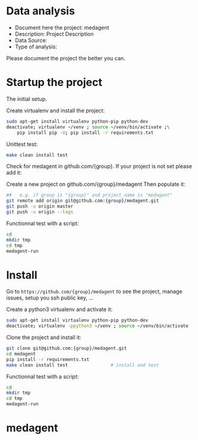 # Data analysis
- Document here the project: medagent
- Description: Project Description
- Data Source:
- Type of analysis:

Please document the project the better you can.

# Startup the project

The initial setup.

Create virtualenv and install the project:
```bash
sudo apt-get install virtualenv python-pip python-dev
deactivate; virtualenv ~/venv ; source ~/venv/bin/activate ;\
    pip install pip -U; pip install -r requirements.txt
```

Unittest test:
```bash
make clean install test
```

Check for medagent in github.com/{group}. If your project is not set please add it:

Create a new project on github.com/{group}/medagent
Then populate it:

```bash
##   e.g. if group is "{group}" and project_name is "medagent"
git remote add origin git@github.com:{group}/medagent.git
git push -u origin master
git push -u origin --tags
```

Functionnal test with a script:

```bash
cd
mkdir tmp
cd tmp
medagent-run
```

# Install

Go to `https://github.com/{group}/medagent` to see the project, manage issues,
setup you ssh public key, ...

Create a python3 virtualenv and activate it:

```bash
sudo apt-get install virtualenv python-pip python-dev
deactivate; virtualenv -ppython3 ~/venv ; source ~/venv/bin/activate
```

Clone the project and install it:

```bash
git clone git@github.com:{group}/medagent.git
cd medagent
pip install -r requirements.txt
make clean install test                # install and test
```
Functionnal test with a script:

```bash
cd
mkdir tmp
cd tmp
medagent-run
```
# medagent
